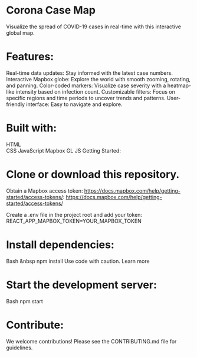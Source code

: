 # Corona Case Map

Visualize the spread of COVID-19 cases in real-time with this interactive global map.

# Features:

Real-time data updates: Stay informed with the latest case numbers.
Interactive Mapbox globe: Explore the world with smooth zooming, rotating, and panning.
Color-coded markers: Visualize case severity with a heatmap-like intensity based on infection count.
Customizable filters: Focus on specific regions and time periods to uncover trends and patterns.
User-friendly interface: Easy to navigate and explore.

# Built with:

HTML\
CSS
JavaScript
Mapbox GL JS
Getting Started:

# Clone or download this repository.
Obtain a Mapbox access token: https://docs.mapbox.com/help/getting-started/access-tokens/: https://docs.mapbox.com/help/getting-started/access-tokens/

Create a .env file in the project root and add your token:
REACT_APP_MAPBOX_TOKEN=YOUR_MAPBOX_TOKEN

# Install dependencies:
Bash &nbsp
npm install
Use code with caution. Learn more

# Start the development server:
Bash
npm start

# Contribute:

We welcome contributions! Please see the CONTRIBUTING.md file for guidelines.
